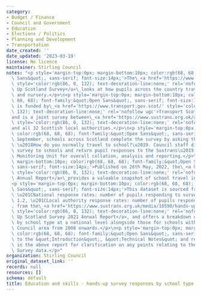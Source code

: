```yaml
---
category:
- Budget / Finance
- Council and Government
- Education
- Elections / Politics
- Planning and Development
- Transportation
date_created: ''
date_updated: '2023-03-19'
license: No licence
maintainer: Stirling Council
notes: "<p style='margin-top:0px; margin-bottom:10px; color:rgb(68, 68, 68); font-family:&quot;Open\
  \ Sans&quot;, sans-serif; font-size:14px;'>The\_<a href='https://www.sustrans.org.uk/our-blog/projects/uk-wide/scotland/hands-up-scotland-survey/'\
  \ style='color:rgb(86, 0, 132); text-decoration-line:none;' rel='nofollow ugc'>Hands\
  \ Up Scotland Survey</a>\_looks at how pupils across the country travel to school\
  \ and nursery.</p>\n<p style='margin-top:0px; margin-bottom:10px; color:rgb(68,\
  \ 68, 68); font-family:&quot;Open Sans&quot;, sans-serif; font-size:14px;'>The project\
  \ is funded by\_<a href='https://www.transport.gov.scot/' style='color:rgb(86, 0,\
  \ 132); text-decoration-line:none;' rel='nofollow ugc'>Transport Scotland</a>\_\
  and is a joint survey between\_<a href='https://www.sustrans.org.uk/about-us/our-work-in-scotland/'\
  \ style='color:rgb(86, 0, 132); text-decoration-line:none;' rel='nofollow ugc'>Sustrans</a>\_\
  and all 32 Scottish local authorities.</p>\n<p style='margin-top:0px; margin-bottom:10px;\
  \ color:rgb(68, 68, 68); font-family:&quot;Open Sans&quot;, sans-serif; font-size:14px;'>Each\
  \ September, schools across Scotland complete the survey by asking their pupils\
  \ \u2018How do you normally travel to school?\u2019. Council staff distribute the\
  \ survey to schools and return pupil responses to the Sustrans\u2019 Research and\
  \ Monitoring Unit for overall collation, analysis and reporting.</p>\n<p style='margin-top:0px;\
  \ margin-bottom:10px; color:rgb(68, 68, 68); font-family:&quot;Open Sans&quot;,\
  \ sans-serif; font-size:14px;'>Published on 26th May, 2022, the\_<a href='https://www.sustrans.org.uk/media/10590/hands-up-scotland-2021_national-results.xlsx'\
  \ style='color:rgb(86, 0, 132); text-decoration-line:none;' rel='nofollow ugc'>2021\
  \ Annual Report</a>\_provides a valuable snapshot of school travel in Scotland.</p>\n\
  <p style='margin-top:0px; margin-bottom:10px; color:rgb(68, 68, 68); font-family:&quot;Open\
  \ Sans&quot;, sans-serif; font-size:14px;'>This dataset is sourced from tables 1.1,\
  \ \u201CNational response rates: number of pupils responding to survey\u201D, and\
  \ 1.2, \u201CLocal authority response rates: number of pupils responding to survey\u201D\
  , from the\_<a href='https://www.sustrans.org.uk/media/10590/hands-up-scotland-2021_national-results.xlsx'\
  \ style='color:rgb(86, 0, 132); text-decoration-line:none;' rel='nofollow ugc'>Hands\
  \ Up Scotland Survey 2021 Annual Report</a>, and offers a breakdown of responses\
  \ by school type at a national level alongside those for schools within the Stirling\
  \ Council area from 2008 onwards.</p>\n<p style='margin-top:0px; margin-bottom:10px;\
  \ color:rgb(68, 68, 68); font-family:&quot;Open Sans&quot;, sans-serif; font-size:14px;'>Refer\
  \ to the &quot;Introduction&quot;, &quot;Technical Notes&quot; and relevant footnotes\
  \ in the above report for clarification on any points relating to the Hands Up Scotland\
  \ Survey data.</p>"
organization: Stirling Council
original_dataset_link: ''
records: null
resources: []
schema: default
title: Education and skills - hands-up survey responses by school type (2020)
---
```

